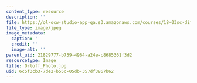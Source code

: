 ```yaml
---
content_type: resource
description: ''
file: https://ol-ocw-studio-app-qa.s3.amazonaws.com/courses/18-03sc-differential-equations-fall-2011/6c5f3cb37de2b55c05db357df3867b62_Orloff_Photo.jpg
file_type: image/jpeg
image_metadata:
  caption: ''
  credit: ''
  image-alt: ''
parent_uid: 21829777-b759-4964-a24e-c8685361f3d2
resourcetype: Image
title: Orloff_Photo.jpg
uid: 6c5f3cb3-7de2-b55c-05db-357df3867b62
---
```

